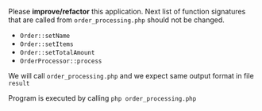 Please **improve/refactor** this application. Next list of function signatures that are called
from `order_processing.php` should not be changed.

- `Order::setName`
- `Order::setItems`
- `Order::setTotalAmount`
- `OrderProcessor::process`

We will call `order_processing.php` and we expect same output format in file `result`

Program is executed by calling `php order_processing.php`